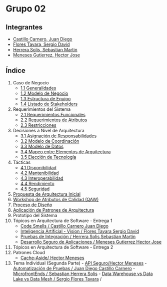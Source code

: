 # Grupo 02

## Integrantes

- [Castillo Carnero, Juan Diego](./Integrantes/castillo/jd.md)
- [Flores Tavara, Sergio David](./Integrantes/flores/flores.md)
- [Herrera Solis, Sebastian Martin](./Integrantes/herrera/herrera.md)
- [Meneses Gutierrez, Hector Jose](./Integrantes/hector/hector.md)

## Índice

1. Caso de Negocio
   - [1.1 Generalidades](./Partes%20del%20Indice/1.%20Caso%20de%20Negocio/1.1%20Generalidad.md)
   - [1.2 Modelo de Negocio](./Partes%20del%20Indice/1.%20Caso%20de%20Negocio/1.2%20Modelo%20de%20Negocio.md)
   - [1.3 Estructura de Equipo](./Partes%20del%20Indice/1.%20Caso%20de%20Negocio/1.3%20Estructura%20de%20Equipo.md)
   - [1.4 Listado de Stakeholders](./Partes%20del%20Indice/1.%20Caso%20de%20Negocio/1.4%20Listado%20de%20Stakeholders.md)
2. Requerimientos del Sistema
   - [2.1 Requerimientos Funcionales](./Partes%20del%20Indice/2.%20Requerimientos%20del%20Sistema/2.1%20Requerimentos%20Funcionales.md)
   - [2.2 Requerimientos de Atributos](./Partes%20del%20Indice/2.%20Requerimientos%20del%20Sistema/2.2%20Requerimentos%20de%20Atributos.md)
   - [2.3 Restricciones](./Partes%20del%20Indice/2.%20Requerimientos%20del%20Sistema/2.3%20Restricciones.md)
3. Decisiones a Nivel de Arquitectura
   - [3.1 Asignación de Responsabilidades](./Partes%20del%20Indice/3.%20Decisiones%20a%20Nivel%20de%20Arquitectura/3.1%20Asignacion%20de%20Responsabilidades.md)
   - [3.2 Modelo de Coordinación](./Partes%20del%20Indice/3.%20Decisiones%20a%20Nivel%20de%20Arquitectura/3.2%20Modelo%20de%20Coordinacion.md)
   - [3.3 Modelo de Datos](./Partes%20del%20Indice/3.%20Decisiones%20a%20Nivel%20de%20Arquitectura/3.3%20Modelo%20de%20Datos.md)
   - [3.4 Mapeo entre Elementos de Arquitectura](./Partes%20del%20Indice/3.%20Decisiones%20a%20Nivel%20de%20Arquitectura/3.4%20Mapeo%20entre%20Elementos%20de%20Arquitectura.md)
   - [3.5 Elección de Tecnología](./Partes%20del%20Indice/3.%20Decisiones%20a%20Nivel%20de%20Arquitectura/3.5%20Eleccion%20de%20Tecnologia.md)
4. Tácticas
   - [4.1 Disponibilidad](./Partes%20del%20Indice/4.%20Tacticas/4.1%20Disponibilidad.md)
   - [4.2 Mantenibilidad](./Partes%20del%20Indice/4.%20Tacticas/4.2%20Mantenibilidad.md)
   - [4.3 Interoperabilidad](./Partes%20del%20Indice/4.%20Tacticas/4.3%20Interoperabilidad.md)
   - [4.4 Rendimiento](./Partes%20del%20Indice/4.%20Tacticas/4.4%20Rendimiento.md)
   - [4.5 Seguridad](./Partes%20del%20Indice/4.%20Tacticas/4.5%20Seguridad.md)
5. [Propuesta de Arquitectura Inicial](./Partes%20del%20Indice/5.%20Propuesta%20de%20Arquitectura%20Inicial/Propuesta%20de%20Arquitectura%20Inicial.md)
6. [Workshop de Atributos de Calidad (QAW)](./Partes%20del%20Indice/6.%20Workshop%20de%20Atributos%20de%20Calidad%20-%20QAW/QAW.md)
7. [Proceso de Diseño](./Partes%20del%20Indice/7.%20Proceso%20de%20Diseño/ProcesoDeDiseño.md)
8. [Aplicación de Patrones de Arquitectura](./Partes%20del%20Indice/8.%20Aplicacion%20de%20Patrones%20de%20Arquitectura/AplicacionDePatronesdeArquitectura.md)
9. Prototipo del Sistema
10. Tópicos en Arquitectura de Software - Entrega 1
    - [Code Smells / Castillo Carnero Juan Diego](./Partes%20del%20Indice/10.%20Topicos%20en%20Arquitectura%20de%20Software%20-%20Entrega%201/Juan%20Diego.md)
    - [Inteligencia Artificial - Vision / Flores Tavara Sergio David](./Partes%20del%20Indice/10.%20Topicos%20en%20Arquitectura%20de%20Software%20-%20Entrega%201/Sergio.md)
    - [Pruebas de Integración / Herrera Solis Sebastian Martin](./Partes%20del%20Indice/10.%20Topicos%20en%20Arquitectura%20de%20Software%20-%20Entrega%201/Sebastian.md)
    - [Desarrollo Seguro de Aplicaciones / Meneses Gutierrez Hector Jose](./Partes%20del%20Indice/10.%20Topicos%20en%20Arquitectura%20de%20Software%20-%20Entrega%201/Hector.md)
11. Tópicos en Arquitectura de Software - Entrega 2
12. Patrones Cloud
    - [Cache-Aside/ Hector Meneses](./Partes%20del%20Indice/11.%20Topicos%20en%20Arquitectura%20de%20Software%20%20Entrega%202/Patrones%20Cloud/Hector%20Meneses.md)
13. Tema Individual (Segunda Parte) - [API Seguro/Hector Meneses](./Partes%20del%20Indice/11.%20Topicos%20en%20Arquitectura%20de%20Software%20%20Entrega%202/Tema%20Individual/Hector%20Meneses.md) - [Automatización de Pruebas / Juan Diego Castillo Carnero](./Partes%20del%20Indice/11.%20Topicos%20en%20Arquitectura%20de%20Software%20%20Entrega%202/Tema%20Individual/JuanDiego.md) - [MicrofrontEnds / Sebastian Herrera Solis](./Partes%20del%20Indice/11.%20Topicos%20en%20Arquitectura%20de%20Software%20%20Entrega%202/Tema%20Individual/Sebastian.md) - [Data Warehouse vs Data Lake vs Data Mesh / Sergio Flores Tavara](./Partes%20del%20Indice/11.%20Topicos%20en%20Arquitectura%20de%20Software%20%20Entrega%202/Tema%20Individual/Sergio.md)
    /

